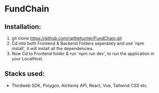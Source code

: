 # FundChain

## Installation:
1. git clone https://github.com/rajthehunter/FundChain.git
2. Cd into both Frontend & Backend Folders seperately and use 'npm install', it will install all the dependencies.
3. Now Cd to Frontend folder & run 'npm run dev', to run the application in your LocalHost.

## Stacks used:
- Thirdweb SDK, Polygon, Alchemy API, React, Vue, Tailwind CSS etc.
